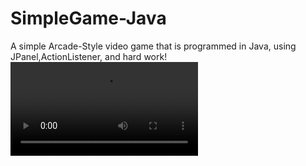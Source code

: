 # SimpleGame-Java
A simple Arcade-Style video game that is programmed in Java, using JPanel,ActionListener, and hard work!
![](starlad.mp4)
